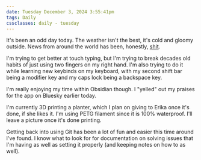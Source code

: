 ```yaml
---
date: Tuesday December 3, 2024 3:55:41pm
tags: Daily
cssclasses: daily - tuesday
---
```


It's been an odd day today. The weather isn't the best, it's cold and gloomy outside. News from around the world has been, honestly, [shit](https://www.cbc.ca/news/world/south-korea-martial-law-1.7399501).

I'm trying to get better at touch typing, but I'm trying to break decades old habits of just using two fingers on my right hand. I'm  also trying to do it while learning new keybinds on my keyboard, with my second shift bar being a modifier key and my caps lock being a backspace key.

I'm really enjoying my time within Obsidian though. I "yelled" out my praises for the app on Bluesky earlier today. 

I'm currently 3D printing a planter, which I plan on giving to Erika once it's done, if she likes it. I'm using PETG filament since it is 100% waterproof. I'll leave a picture once it's done printing.

Getting back into using Git has been a lot of fun and easier this time around I've found. I know what to look for for documentation on solving issues that I'm having as well as setting it properly (and keeping notes on how to as well).
